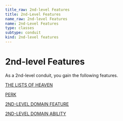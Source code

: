 ```yaml
---
title_raw: 2nd-level Features
title: 2nd-Level Features
name_raw: 2nd-level Features
name: 2nd-Level Features
type: classes
subtype: conduit
kind: 2nd-level features
---
```


# 2nd-level Features

As a 2nd-level conduit, you gain the following features.

[THE LISTS OF HEAVEN](./The%20Lists%20Of%20Heaven.md)

[PERK](./Perk.md)

[2ND-LEVEL DOMAIN FEATURE](./2nd-Level%20Domain%20Feature.md)

[2ND-LEVEL DOMAIN ABILITY](./2nd-Level%20Domain%20Ability/2nd-Level%20Domain%20Ability.md)
